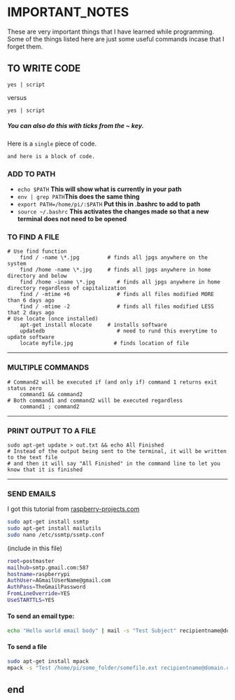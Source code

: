 
# IMPORTANT_NOTES
These are very important things that I have learned while programming.
Some of the things listed here are just some useful commands incase
that I forget them.

## TO WRITE CODE
<pre><code>yes | script </code></pre>
versus

<code>yes | script </code>

##### You can also do this with ticks from the ~ key.
Here is a `single` piece of code.
```
and here is a block of code.
```

### ADD TO PATH

- `echo $PATH` **This will show what is currently in your path**
- `env | grep PATH`**This does the same thing**
- `export PATH=/home/pi/:$PATH` **Put this in .bashrc to add to path**
- `source ~/.bashrc` **This activates the changes made so that a new terminal does not need to be opened**

### TO FIND A FILE
	# Use find function
		find / -name \*.jpg			# finds all jpgs anywhere on the system
		find /home -name \*.jpg		# finds all jpgs anywhere in home directory and below
		find /home -iname \*.jpg	   # finds all jpgs anywhere in home directory regardless of capitalization
		find / -mtime +6			   # finds all files modified MORE than 6 days ago
		find / -mtime -2	           # finds all files modified LESS that 2 days ago
	# Use locate (once installed)
		apt-get install mlocate	    # installs software
		updatedb					   # need to rund this everytime to update software
		locate myfile.jpg			  # finds location of file
---
### MULTIPLE COMMANDS
	# Command2 will be executed if (and only if) command 1 returns exit status zero
		command1 && command2
	# Both command1 and command2 will be executed regardless
		command1 ; command2
---
### PRINT OUTPUT TO A FILE
	sudo apt-get update > out.txt && echo All Finished
	# Instead of the output being sent to the terminal, it will be written to the text file
	# and then it will say "All Finished" in the command line to let you know that it is finished
---
### SEND EMAILS
I got this tutorial from [raspberry-projects.com](http://www.raspberry-projects.com/pi/software_utilities/email/ssmtp-to-send-emails)

```bash
sudo apt-get install ssmtp
sudo apt-get install mailutils
sudo nano /etc/ssmtp/ssmtp.conf
```
(include in this file)
```bash
root=postmaster
mailhub=smtp.gmail.com:587
hostname=raspberrypi
AuthUser=AGmailUserName@gmail.com
AuthPass=TheGmailPassword
FromLineOverride=YES
UseSTARTTLS=YES
```
#### To send an email type:
```bash
echo "Hello world email body" | mail -s "Test Subject" recipientname@domain.com
```
#### To send a file
```bash
sudo apt-get install mpack
mpack -s "Test /home/pi/some_folder/somefile.ext recipientname@domain.com
```







end
---
